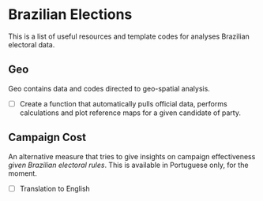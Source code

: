 # Brazilian Elections

This is a list of useful resources and template codes for analyses Brazilian electoral data. 

## Geo

Geo contains data and codes directed to geo-spatial analysis.

- [ ] Create a function that automatically pulls official data, performs calculations and plot reference maps for a given candidate of party.

## Campaign Cost

An alternative measure that tries to give insights on campaign effectiveness _given Brazilian electoral rules_. This is available in Portuguese only, for the moment.

- [ ] Translation to English
